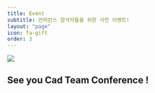 ```yaml
---
title: Event
subtitle: 컨퍼런스 참석자들을 위한 사전 이벤트!
layout: "page"
icon: fa-gift
order: 3
---
```

<span class="image center" style="max-width: 800px;">
    <img src="{{ 'assets/images/event/eventMain.jpg' | relative_url }}"/>
</span>

## See you Cad Team Conference !